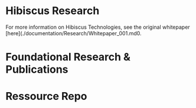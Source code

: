 # Hibiscus Research

For more information on Hibiscus Technologies, see the original whitepaper [here](./documentation/Research/Whitepaper_001.md0.

# Foundational Research & Publications

# Ressource Repo


